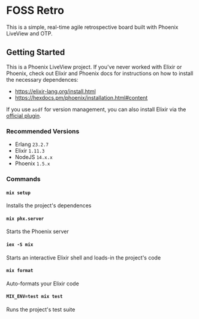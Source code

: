 # FOSS Retro

This is a simple, real-time agile retrospective board built with Phoenix LiveView and OTP.

## Getting Started

This is a Phoenix LiveView project. If you've never worked with Elixir or Phoenix, check out Elixir and Phoenix docs for instructions on how to install the necessary dependences:

* https://elixir-lang.org/install.html
* https://hexdocs.pm/phoenix/installation.html#content

If you use `asdf` for version management, you can also install Elixir via the [official plugin](https://github.com/asdf-vm/asdf-elixir).

### Recommended Versions

- Erlang `23.2.7`
- Elixir `1.11.3`
- NodeJS `14.x.x`
- Phoenix `1.5.x`

### Commands

#### `mix setup`

Installs the project's dependences

#### `mix phx.server`

Starts the Phoenix server

#### `iex -S mix`

Starts an interactive Elixir shell and loads-in the project's code

#### `mix format`

Auto-formats your Elixir code

#### `MIX_ENV=test mix test`

Runs the project's test suite
